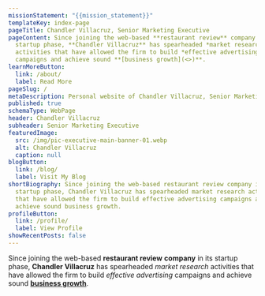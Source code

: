 ```yaml
---
missionStatement: "{{mission_statement}}"
templateKey: index-page
pageTitle: Chandler Villacruz, Senior Marketing Executive
pageContent: Since joining the web-based **restaurant review** company in its
  startup phase, **Chandler Villacruz** has spearheaded *market research*
  activities that have allowed the firm to build *effective advertising*
  campaigns and achieve sound **[business growth](<>)**.
learnMoreButton:
  link: /about/
  label: Read More
pageSlug: /
metaDescription: Personal website of Chandler Villacruz, Senior Marketing Executive.
published: true
schemaType: WebPage
header: Chandler Villacruz
subheader: Senior Marketing Executive
featuredImage:
  src: /img/pic-executive-main-banner-01.webp
  alt: Chandler Villacruz
  caption: null
blogButton:
  link: /blog/
  label: Visit My Blog
shortBiography: Since joining the web-based restaurant review company in its
  startup phase, Chandler Villacruz has spearheaded market research activities
  that have allowed the firm to build effective advertising campaigns and
  achieve sound business growth.
profileButton:
  link: /profile/
  label: View Profile
showRecentPosts: false
---
```

Since joining the web-based **restaurant review** **company** in its startup phase, **Chandler Villacruz** has spearheaded *market research* activities that have allowed the firm to build *effective advertising* campaigns and achieve sound **[business growth](<>)**.